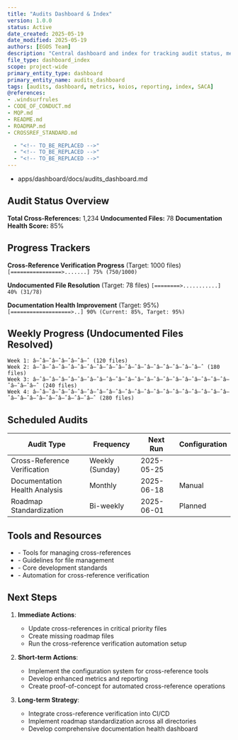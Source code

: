 ```yaml
---
title: "Audits Dashboard & Index"
version: 1.0.0
status: Active
date_created: 2025-05-19
date_modified: 2025-05-19
authors: [EGOS Team]
description: "Central dashboard and index for tracking audit status, metrics, scheduled audits, and related resources within the EGOS project."
file_type: dashboard_index
scope: project-wide
primary_entity_type: dashboard
primary_entity_name: audits_dashboard
tags: [audits, dashboard, metrics, koios, reporting, index, SACA]
@references:
- .windsurfrules
- CODE_OF_CONDUCT.md
- MQP.md
- README.md
- ROADMAP.md
- CROSSREF_STANDARD.md

  - "<!-- TO_BE_REPLACED -->"
  - "<!-- TO_BE_REPLACED -->"
  - "<!-- TO_BE_REPLACED -->"
---
```

  - apps/dashboard/docs/audits_dashboard.md
## Audit Status Overview

**Total Cross-References:** 1,234
**Undocumented Files:** 78
**Documentation Health Score:** 85%

## Progress Trackers

**Cross-Reference Verification Progress** (Target: 1000 files)
`[================>.......] 75% (750/1000)`

**Undocumented File Resolution** (Target: 78 files)
`[========>...........] 40% (31/78)`

**Documentation Health Improvement** (Target: 95%)
`[===================>..] 90% (Current: 85%, Target: 95%)`

## Weekly Progress (Undocumented Files Resolved)

```
Week 1: â–ˆâ–ˆâ–ˆâ–ˆâ–ˆâ–ˆ (120 files)
Week 2: â–ˆâ–ˆâ–ˆâ–ˆâ–ˆâ–ˆâ–ˆâ–ˆâ–ˆâ–ˆâ–ˆâ–ˆâ–ˆâ–ˆâ–ˆâ–ˆâ–ˆâ–ˆ (180 files)
Week 3: â–ˆâ–ˆâ–ˆâ–ˆâ–ˆâ–ˆâ–ˆâ–ˆâ–ˆâ–ˆâ–ˆâ–ˆâ–ˆâ–ˆâ–ˆâ–ˆâ–ˆâ–ˆâ–ˆâ–ˆâ–ˆâ–ˆâ–ˆâ–ˆ (240 files)
Week 4: â–ˆâ–ˆâ–ˆâ–ˆâ–ˆâ–ˆâ–ˆâ–ˆâ–ˆâ–ˆâ–ˆâ–ˆâ–ˆâ–ˆâ–ˆâ–ˆâ–ˆâ–ˆâ–ˆâ–ˆâ–ˆâ–ˆâ–ˆâ–ˆâ–ˆâ–ˆâ–ˆâ–ˆâ–ˆâ–ˆ (280 files)
```

## Scheduled Audits

| Audit Type | Frequency | Next Run | Configuration |
|------------|-----------|----------|--------------|
| Cross-Reference Verification | Weekly (Sunday) | 2025-05-25 | <!-- TO_BE_REPLACED --> |
| Documentation Health Analysis | Monthly | 2025-06-18 | Manual |
| Roadmap Standardization | Bi-weekly | 2025-06-01 | Planned |

## Tools and Resources

- <!-- TO_BE_REPLACED --> - Tools for managing cross-references
- <!-- TO_BE_REPLACED --> - Guidelines for file management
- <!-- TO_BE_REPLACED --> - Core development standards
- <!-- TO_BE_REPLACED --> - Automation for cross-reference verification

## Next Steps

1. **Immediate Actions**:
   - Update cross-references in critical priority files
   - Create missing roadmap files
   - Run the cross-reference verification automation setup

2. **Short-term Actions**:
   - Implement the configuration system for cross-reference tools
   - Develop enhanced metrics and reporting
   - Create proof-of-concept for automated cross-reference operations

3. **Long-term Strategy**:
   - Integrate cross-reference verification into CI/CD
   - Implement roadmap standardization across all directories
   - Develop comprehensive documentation health dashboard